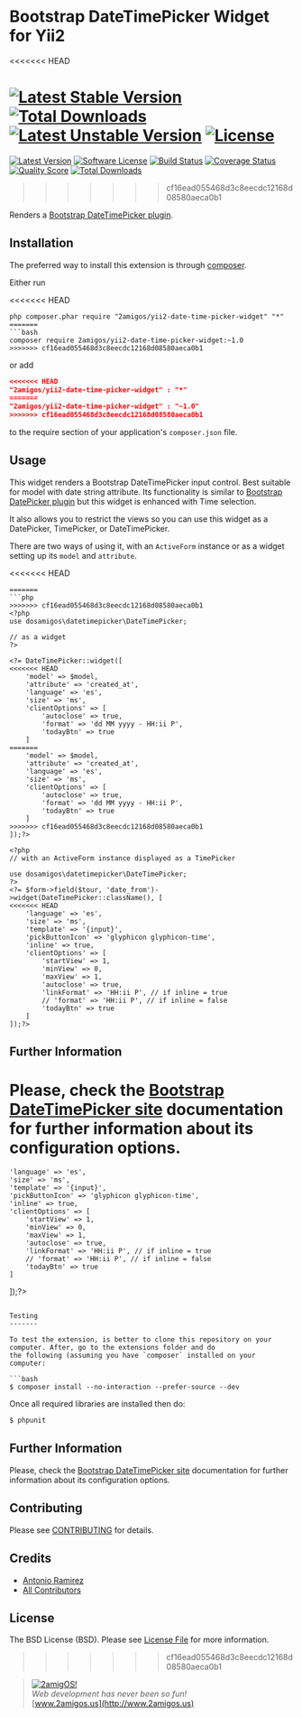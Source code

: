 Bootstrap DateTimePicker Widget for Yii2
========================================
<<<<<<< HEAD

[![Latest Stable Version](https://poser.pugx.org/2amigos/yii2-date-time-picker-widget/v/stable.svg)](https://packagist.org/packages/2amigos/yii2-date-time-picker-widget) [![Total Downloads](https://poser.pugx.org/2amigos/yii2-date-time-picker-widget/downloads.svg)](https://packagist.org/packages/2amigos/yii2-date-time-picker-widget) [![Latest Unstable Version](https://poser.pugx.org/2amigos/yii2-date-time-picker-widget/v/unstable.svg)](https://packagist.org/packages/2amigos/yii2-date-time-picker-widget) [![License](https://poser.pugx.org/2amigos/yii2-date-time-picker-widget/license.svg)](https://packagist.org/packages/2amigos/yii2-date-time-picker-widget)
=======
[![Latest Version](https://img.shields.io/github/tag/2amigos/yii2-date-time-picker-widget.svg?style=flat-square&label=release)](https://github.com/2amigos/yii2-date-time-picker-widget/tags)
[![Software License](https://img.shields.io/badge/license-BSD-brightgreen.svg?style=flat-square)](LICENSE.md)
[![Build Status](https://img.shields.io/travis/2amigos/yii2-date-time-picker-widget/master.svg?style=flat-square)](https://travis-ci.org/2amigos/yii2-date-time-picker-widget)
[![Coverage Status](https://img.shields.io/scrutinizer/coverage/g/2amigos/yii2-date-time-picker-widget.svg?style=flat-square)](https://scrutinizer-ci.com/g/2amigos/yii2-date-time-picker-widget/code-structure)
[![Quality Score](https://img.shields.io/scrutinizer/g/2amigos/yii2-date-time-picker-widget.svg?style=flat-square)](https://scrutinizer-ci.com/g/2amigos/yii2-date-time-picker-widget)
[![Total Downloads](https://img.shields.io/packagist/dt/2amigos/yii2-date-time-picker-widget.svg?style=flat-square)](https://packagist.org/packages/2amigos/yii2-date-time-picker-widget)
>>>>>>> cf16ead055468d3c8eecdc12168d08580aeca0b1

Renders a [Bootstrap DateTimePicker plugin](http://www.malot.fr/bootstrap-datetimepicker/).

Installation
------------
The preferred way to install this extension is through [composer](http://getcomposer.org/download/).

Either run

<<<<<<< HEAD
```
php composer.phar require "2amigos/yii2-date-time-picker-widget" "*"
=======
```bash
composer require 2amigos/yii2-date-time-picker-widget:~1.0
>>>>>>> cf16ead055468d3c8eecdc12168d08580aeca0b1
```
or add

```json
<<<<<<< HEAD
"2amigos/yii2-date-time-picker-widget" : "*"
=======
"2amigos/yii2-date-time-picker-widget" : "~1.0"
>>>>>>> cf16ead055468d3c8eecdc12168d08580aeca0b1
```

to the require section of your application's `composer.json` file.

Usage
-----

This widget renders a Bootstrap DateTimePicker input control. Best suitable for model with date string attribute. Its functionality is similar to [Bootstrap DatePicker plugin](https://github.com/2amigos/yii2-date-picker-widget) but this widget is enhanced with Time selection. 

It also allows you to restrict the views so you can use this widget as a DatePicker, TimePicker, or DateTimePicker. 

There are two ways of using it, with an `ActiveForm` instance or as a widget setting up its `model` and `attribute`.

<<<<<<< HEAD
```
=======
```php
>>>>>>> cf16ead055468d3c8eecdc12168d08580aeca0b1
<?php
use dosamigos\datetimepicker\DateTimePicker;

// as a widget
?>

<?= DateTimePicker::widget([
<<<<<<< HEAD
	'model' => $model,
	'attribute' => 'created_at',
	'language' => 'es',
	'size' => 'ms',
	'clientOptions' => [
		'autoclose' => true,
		'format' => 'dd MM yyyy - HH:ii P',
		'todayBtn' => true
	]
=======
    'model' => $model,
    'attribute' => 'created_at',
    'language' => 'es',
    'size' => 'ms',
    'clientOptions' => [
        'autoclose' => true,
        'format' => 'dd MM yyyy - HH:ii P',
        'todayBtn' => true
    ]
>>>>>>> cf16ead055468d3c8eecdc12168d08580aeca0b1
]);?>

<?php 
// with an ActiveForm instance displayed as a TimePicker

use dosamigos\datetimepicker\DateTimePicker;
?>
<?= $form->field($tour, 'date_from')->widget(DateTimePicker::className(), [
<<<<<<< HEAD
	'language' => 'es',
	'size' => 'ms',
	'template' => '{input}',
	'pickButtonIcon' => 'glyphicon glyphicon-time',
	'inline' => true,
	'clientOptions' => [
		'startView' => 1,
		'minView' => 0,
		'maxView' => 1,
		'autoclose' => true,
		'linkFormat' => 'HH:ii P', // if inline = true
		// 'format' => 'HH:ii P', // if inline = false
		'todayBtn' => true
	]
]);?>
```

Further Information
-------------------
Please, check the [Bootstrap DateTimePicker site](http://www.malot.fr/bootstrap-datetimepicker/) documentation for further information about its configuration options. 
=======
    'language' => 'es',
    'size' => 'ms',
    'template' => '{input}',
    'pickButtonIcon' => 'glyphicon glyphicon-time',
    'inline' => true,
    'clientOptions' => [
        'startView' => 1,
        'minView' => 0,
        'maxView' => 1,
        'autoclose' => true,
        'linkFormat' => 'HH:ii P', // if inline = true
        // 'format' => 'HH:ii P', // if inline = false
        'todayBtn' => true
    ]
]);?>
```

Testing
-------

To test the extension, is better to clone this repository on your computer. After, go to the extensions folder and do
the following (assuming you have `composer` installed on your computer: 

```bash 
$ composer install --no-interaction --prefer-source --dev
```
Once all required libraries are installed then do: 

```bash 
$ phpunit
```

Further Information
-------------------
Please, check the [Bootstrap DateTimePicker site](http://www.malot.fr/bootstrap-datetimepicker/) documentation for further information about its configuration options.

Contributing
------------

Please see [CONTRIBUTING](CONTRIBUTING.md) for details.

Credits
-------

- [Antonio Ramirez](https://github.com/tonydspaniard)
- [All Contributors](../../contributors)

License
-------

The BSD License (BSD). Please see [License File](LICENSE.md) for more information.
>>>>>>> cf16ead055468d3c8eecdc12168d08580aeca0b1


> [![2amigOS!](http://www.gravatar.com/avatar/55363394d72945ff7ed312556ec041e0.png)](http://www.2amigos.us)  
<i>Web development has never been so fun!</i>  
[www.2amigos.us](http://www.2amigos.us)

